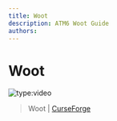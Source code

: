 ```yaml
---
title: Woot
description: ATM6 Woot Guide
authors: 
---
```


# Woot

![type:video](https://www.youtube.com/embed/5yqOCQgN1-o)

> Woot | [CurseForge](https://legacy.curseforge.com/minecraft/mc-mods/woot)
